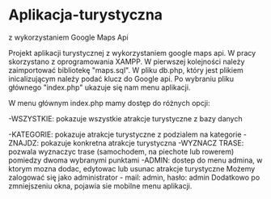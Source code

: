 # Aplikacja-turystyczna
z wykorzystaniem Google Maps Api

Projekt aplikacji turystycznej z wykorzystaniem google maps api. W pracy skorzystano z oprogramowania XAMPP. W pierwszej kolejności należy zaimportować bibliotekę "maps.sql". W pliku db.php, który jest plikiem inicalizującym należy podać klucz do Google api. Po wybraniu pliku głównego "index.php" ukazuje się nam menu aplikacji.

W menu głównym index.php mamy dostęp do różnych opcji:

-WSZYSTKIE: pokazuje wszystkie atrakcje turystyczne z bazy danych

-KATEGORIE: pokazuje atrakcje turystyczne z podzialem na kategorie
-ZNAJDZ: pokazuje konkretna atrakcje turystyczna
-WYZNACZ TRASE: pozwala wyznaczyc trase (samochodem, na piechote lub rowerem) pomiedzy dwoma wybranymi punktami
-ADMIN: dostep do menu admina, w ktorym mozna dodac, edytowac lub usunac atrakcje turystyczne Możemy zalogować się jako administrator - mail: admin, hasło: admin
Dodatkowo po zmniejszeniu okna, pojawia sie mobilne menu aplikacji.
